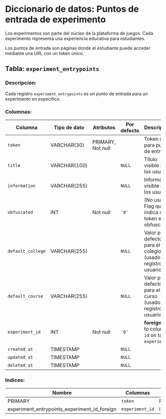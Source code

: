 # Diccionario de datos: Puntos de entrada de experimento

Los experimentos son parte del núcleo de la plataforma de juegos.
Cada experimento representa una experiencia educativa para estudiantes.

Los puntos de entrada son páginas donde el estudiante puede acceder mediante una URL con un token único.

## Tabla: `experiment_entrypoints`

### Descripción: 
Cada registro `experiment_entrypoints` es un punto de entrada para un experimento en específico.

### Columnas: 

| Columna | Tipo de dato | Atributos | Por defecto | Descripción |
| --- | --- | --- | --- | ---  |
| `token` | VARCHAR(30) | PRIMARY, Not null |   | Token único para punto de entrada |
| `title` | VARCHAR(100) |  | `NULL` | Título visible por los usuarios |
| `information` | VARCHAR(255) |  | `NULL` | Información visible por los usuarios |
| `obfuscated` | INT | Not null | `'0'` | (No usado) Flag que indica si el token estará obfuscado |
| `default_college` | VARCHAR(255) |  | `NULL` | Valor por defecto para el colegio (usado en registro de usuarios) |
| `default_course` | VARCHAR(255) |  | `NULL` |  Valor por defecto para el curso (usado en registro de usuarios) |
| `experiment_id` | INT | Not null | `'0'` |  **foreign key** to column `id` on table `experiments`. |
| `created_at` | TIMESTAMP |  | `NULL` |   |
| `updated_at` | TIMESTAMP |  | `NULL` |   |
| `deleted_at` | TIMESTAMP |  | `NULL` |   |


### Indices: 

| Nombre | Columnas | Tipo | Descripción |
| --- | --- | --- | --- |
| PRIMARY | `token` | PRIMARY |   |
| experiment_entrypoints_experiment_id_foreign | `experiment_id` | INDEX |   |

